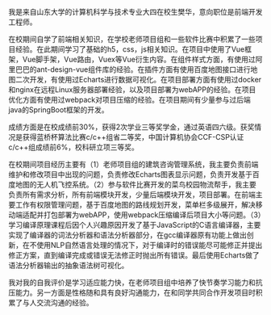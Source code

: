 我是来自山东大学的计算机科学与技术专业大四在校生樊华，意向职位是前端开发工程师。

​	在校期间自学了前端相关知识，在学校老师项目组和一些软件比赛中积累了一些项目经验。在此期间学习了基础的h5，css，js相关知识。在项目中使用了Vue框架，Vue脚手架，Vue路由，Vuex等Vue衍生内容。在组件样式方面，有使用过阿里巴巴的ant-design-vue组件库的经验。在插件方面有使用百度地图接口进行地图二次开发，有使用过Echarts进行数据可视化。在项目部署方面有使用过docker和nginx在远程Linux服务器部署经验，以及项目部署为webAPP的经验。在项目优化方面有使用过webpack对项目压缩的经验。在项目期间有少量参与过后端java的SpringBoot框架的开发。

​	成绩方面是在校成绩前30%，获得2次学业三等奖学金，通过英语四六级。获奖情况是获得蓝桥杯算法比赛c/c++组省二等奖，中国计算机协会CCF-CSP认证c/c++组成绩前6%，校科研立项三等奖。

​	在校期间项目经历主要有（1）老师项目组的建筑咨询管理系统，我主要负责前端维护和修改项目中出现的问题，负责修改Echarts图表显示问题，负责开发基于百度地图的无人机飞控系统。（2）参与软件比赛开发的菜鸟校园物流帮手，我主要负责所有需求分析，所有前端模块开发，少量后端模块开发，项目部署。在前端主要工作有权限管理问题，基于百度地图的路线规划开发，菜单栏多级展开，解决移动端适配并打包部署为webAPP，使用webpack压缩编译后项目大小等问题。（3）学习编译原理课程后因个人兴趣原因开发了基于JavaScript的C语言编译器，主要实现了编译器的词法分析器和语法分析器部分，在gcc编译器原有功能上做出创新，在不使用NLP自然语言处理的情况下，对于编译时的错误能尽可能修正并提出修正方案，直到编译完成或错误无法修正时抛出所有错误。最后使用Echarts做了语法分析器输出的抽象语法树可视化。

​	我对我的自我评价是学习适应能力快，在老师项目组中培养了快节奏学习能力和抗压能力。另一方面是性格随和具有良好沟通能力，在和同学共同合作开发项目时积累了与人交流沟通的经验。

